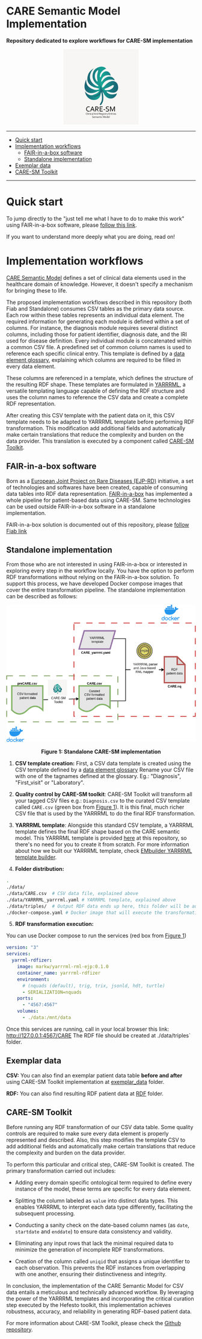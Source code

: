 # CARE Semantic Model Implementation
**Repository dedicated to explore workflows for CARE-SM implementation**

<p align="center"> 
  <img src="https://raw.githubusercontent.com/CARE-SM/CARE-Semantic-Model/main/images/CARE-SM_logo.png"width="200" height="200"> 
<p align="center" > </p> 

<hr>

* [Quick start](#quick-start)
* [Implementation workflows](#implementation-workflows)
    * [FAIR-in-a-box software](#fair-in-a-box-software)
    * [Standalone implementation](#standalone-implementation)
* [Exemplar data](#exemplar-data)
* [CARE-SM Toolkit](#care-sm-toolkit)

<hr>

# Quick start
To jump directly to the "just tell me what I have to do to make this work" using FAIR-in-a-box software, please [follow this link](https://github.com/ejp-rd-vp/FiaB/tree/main/CARE-SM-Fiab).

If you want to understand more deeply what you are doing, read on!

# Implementation workflows

[CARE Semantic Model](https://github.com/CARE-SM/CARE-Semantic-Model) defines a set of clinical data elements used in the healthcare domain of knowledge. However, it doesn't specify a mechanism for bringing these to life. 

The proposed implementation workflows described in this repository (both Fiab and Standalone) consumes CSV tables as the primary data source. Each row within these tables represents an individual data element. The required information for generating each module is defined within a set of columns. For instance, the diagnosis module requires several distinct columns, including those for patient identifier, diagnosis date, and the IRI used for disease definition. Every individual module is concatenated within a common CSV file. A predefined set of common column names is used to reference each specific clinical entry. This template is defined by a [data element glossary](/CSV/README.md), explaining which columns are required to be filled in every data element.

These columns are referenced in a template, which defines the structure of the resulting RDF shape. These templates are formulated in [YARRRML](https://rml.io/yarrrml/spec/), a versatile templating language capable of defining the RDF structure and uses the column names to reference the CSV data and create a complete RDF representation.

After creating this CSV template with the patient data on it, this CSV template needs to be adapted to YARRRML template before performing RDF transformation. This modification add additional fields and automatically make certain translations that reduce the complexity and burden on the data provider. This translation is executed by a component called [CARE-SM Toolkit](#care-sm-toolkit).

## FAIR-in-a-box software

Born as a [European Joint Project on Rare Diseases (EJP-RD)](https://www.ejprarediseases.org/) initiative, a set of technologies and softwares have been created, capable of consuming data tables into RDF data representation. [FAIR-in-a-box](https://github.com/ejp-rd-vp/FiaB) has implemented a whole pipeline for patient-based data using CARE-SM. Same technologies can be used outside FAIR-in-a-box software in a standalone implementation.

FAIR-in-a-box solution is documented out of this repository, please [follow Fiab link](https://github.com/ejp-rd-vp/FiaB)

## Standalone implementation

From those who are not interested in using FAIR-in-a-box or interested in exploring every step in the workflow locally. You have the option to perform RDF transformations without relying on the FAIR-in-a-box solution. To support this process, we have developed Docker compose images that cover the entire transformation pipeline. The standalone implementation can be described as follows:


<p align="center"> 
  <img src="/CARE-SM_workflow.png"> 
<p align="center" ><b>Figure 1: Standalone CARE-SM implementation </b></p>

1) **CSV template creation:** First, a CSV data template is created using the CSV template defined by a [data element glossary](/CSV/README.md) Rename your CSV file with one of the tagnames defined at the glossary. Eg.: "Diagnosis", "First_visit" or "Laboratory".

2) **Quality control by CARE-SM toolkit**: CARE-SM Toolkit will transform all your tagged CSV files e.g.: `Diagnosis.csv` to the curated CSV template called `CARE.csv` (green box from [Figure 1](#standalone-implementation)). It is this final, much richer CSV file that is used by the YARRRML to do the final RDF transformation.

3) **YARRRML template**: Alongside this standard CSV template, a YARRRML template defines the final RDF shape based on the CARE semantic model. This YARRRML template is provided [here](/YARRRML/README.md) at this repository, so there's no need for you to create it from scratch. For more information about how we built our YARRRML template, check [EMbuilder YARRRML template builder](https://github.com/pabloalarconm/EMbuilder).

4) **Folder distribution:**
```bash
.
./data/
./data/CARE.csv  # CSV data file, explained above
./data/YARRRML_yarrrml.yaml # YARRRML template, explained above
./data/triples/  # Output RDF data ends up here, this folder will be automatically created.
./docker-compose.yaml # Docker image that will execute the transformation (step below)
```

5) **RDF transformation execution:**

You can use Docker compose to run the services (red box from [Figure 1](#standalone-implementation))

```yaml
version: "3"
services:
  yarrml-rdfizer:
    image: markw/yarrrml-rml-ejp:0.1.0
    container_name: yarrrml-rdfizer
    environment:
      # (nquads (default), trig, trix, jsonld, hdt, turtle)
      - SERIALIZATION=nquads
    ports:
      - "4567:4567"
    volumes:
      - ./data:/mnt/data
```

Once this services are running, call in your local browser this link: http://127.0.0.1:4567/CARE
The RDF file should be created at ./data/triples` folder.

## Exemplar data


**CSV:** You can also find an exemplar patient data table **before and after** using CARE-SM Toolkit implementation at [exemplar_data](/CSV/data/README.md) folder.

**RDF:** You can also find resulting RDF patient data at [RDF](/RDF/README.md) folder.

## CARE-SM Toolkit

Before running any RDF transformation of our CSV data table. Some quality controls are required to make sure every data element is properly represented and described. Also, this step modifies the template CSV to add additional fields and automatically make certain translations that reduce the complexity and burden on the data provider.

To perform this particular and critical step, CARE-SM Toolkit is created. The primary transformation carried out includes:

* Adding every domain specific ontological term required to define every instance of the model, these terms are specific for every data element.

* Splitting the column labeled as `value` into distinct data types. This enables YARRRML to interpret each data type differently, facilitating the subsequent processing.

* Conducting a sanity check on the date-based column names (as `date`, `startdate` and `enddate`) to ensure data consistency and validity.

* Eliminating any input rows that lack the minimal required data to minimize the generation of incomplete RDF transformations.

* Creation of the column called `uniqid` that assigns a unique identifier to each observation. This prevents the RDF instances from overlapping with one another, ensuring their distinctiveness and integrity.

In conclusion, the implementation of the CARE Semantic Model for CSV data entails a meticulous and technically advanced workflow. By leveraging the power of the YARRRML templates and incorporating the critical curation step executed by the Hefesto toolkit, this implementation achieves robustness, accuracy, and reliability in generating RDF-based patient data.

For more information about CARE-SM Toolkit, please check the [Github repository](https://github.com/CARE-SM/CARE-SM-Toolkit).

